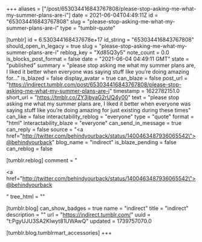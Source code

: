 +++
aliases = ["/post/653034416843767808/please-stop-asking-me-what-my-summer-plans-are-i"]
date = 2021-06-04T04:49:11Z
id = "653034416843767808"
slug = "please-stop-asking-me-what-my-summer-plans-are-i"
type = "tumblr-quote"

[tumblr]
id = 6.530344168437678e+17
id_string = "653034416843767808"
should_open_in_legacy = true
slug = "please-stop-asking-me-what-my-summer-plans-are-i"
reblog_key = "Xd85Q3y5"
note_count = 0.0
is_blocks_post_format = false
date = "2021-06-04 04:49:11 GMT"
state = "published"
summary = "please stop asking me what my summer plans are, I liked it better when everyone was saying stuff like you’re doing amazing for..."
is_blazed = false
display_avatar = true
can_blaze = false
post_url = "https://indirect.tumblr.com/post/653034416843767808/please-stop-asking-me-what-my-summer-plans-are-i"
timestamp = 1622782151.0
short_url = "https://tmblr.co/ZY3jbyaG2rUQ4y00"
text = "please stop asking me what my summer plans are, I liked it better when everyone was saying stuff like you&rsquo;re doing amazing for just existing during these times"
can_like = false
interactability_reblog = "everyone"
type = "quote"
format = "html"
interactability_blaze = "everyone"
can_send_in_message = true
can_reply = false
source = "<a href=\"http://twitter.com/behindyourback/status/1400463487936065542\">@behindyourback</a>"
blog_name = "indirect"
is_blaze_pending = false
can_reblog = false

[tumblr.reblog]
comment = "<p><a href=\"http://twitter.com/behindyourback/status/1400463487936065542\">@behindyourback</a></p>"
tree_html = ""

[tumblr.blog]
can_show_badges = true
name = "indirect"
title = "indirect"
description = ""
url = "https://indirect.tumblr.com/"
uuid = "t:PgyUJU3SA2Klwyt81UWAwQ"
updated = 1739757070.0

[tumblr.blog.tumblrmart_accessories]
+++
